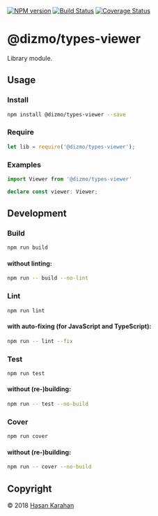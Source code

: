 [![NPM version](https://badge.fury.io/js/%40dizmo%2Ftypes-viewer.svg)](https://npmjs.org/package/@dizmo/types-viewer)
[![Build Status](https://travis-ci.org/dizmo/types-viewer.svg?branch=master)](https://travis-ci.org/dizmo/types-viewer)
[![Coverage Status](https://coveralls.io/repos/github/dizmo/types-viewer/badge.svg?branch=master)](https://coveralls.io/github/dizmo/types-viewer?branch=master)

# @dizmo/types-viewer
Library module.

## Usage
### Install
```sh
npm install @dizmo/types-viewer --save
```
### Require
```javascript
let lib = require('@dizmo/types-viewer');
```
### Examples
```typescript
import Viewer from '@dizmo/types-viewer'
```
```typescript
declare const viewer: Viewer;
```
## Development
### Build
```sh
npm run build
```
#### without linting:
```sh
npm run -- build --no-lint
```
### Lint
```sh
npm run lint
```
#### with auto-fixing (for JavaScript and TypeScript):
```sh
npm run -- lint --fix
```
### Test
```sh
npm run test
```
#### without (re-)building:
```sh
npm run -- test --no-build
```
### Cover
```sh
npm run cover
```
#### without (re-)building:
```sh
npm run -- cover --no-build
```

## Copyright

 © 2018 [Hasan Karahan](https://github.com/hsk81)
